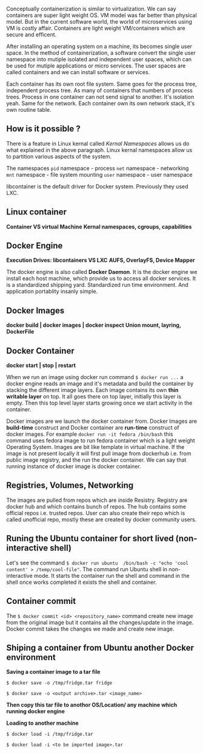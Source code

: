 Conceptually containerization is similar to virtualization. We can say containers are super light weight OS. VM model was far better than physical model. But in the current software world, the world of microservices using VM is costly affair. Containers are light weight
VM/containers which are secure and efficent.

After installing an operating system on a machine, its becomes single user space. In the method of containerization, a software convert the single user namespace into mutiple isolated and independent user spaces, which can be used for mutiple applications or micro services. The user spaces are called containers and we can install software or services. 

Each container has its own root file system. Same goes for the process tree, independent process tree. As many of containers that numbers of process trees. Process in one container can not send signal to another. It's isolation yeah. Same for the network.
Each container own its own network stack, it's own routine table.

## How is it possible ? 
There is a feature in Linux kernal called _Kernal Namespaces_ allows us do what explained in the above paragraph. Linux kernal namespaces allow us to partition various aspects of the system.

The namespaces
`pid` namespace - process
`net` namespace - networking
`mnt` namespace - file system mounting
`user` namespace - user namespace

libcontainer is the default driver for Docker system. Previously they used LXC.


## Linux container 
**Container VS virtual Machine**
**Kernal namespaces, cgroups, capabilities**

## Docker Engine
**Execution Drives: libcontainers VS LXC**
**AUFS, OverlayFS, Device Mapper**

The docker engine is also called **Docker Daemon**. It is the docker engine we install each host machine, which provide us to access all docker services. It is a standardized shipping yard. Standardized run time environment. And application portablity insanly simple.

## Docker Images
**docker build | docker images | docker inspect**
**Union mount, layring, DockerFile**

## Docker Container
**docker start | stop | restart**

When we run an image using docker run command `$ docker run ...` a docker engine reads an image and it's metadata and build the container by stacking the different image layers. Each image contains its own **thin writable layer** on top. It all goes there on top layer, initially this layer is empty. Then this top level layer starts growing once we start activity in the container.

Docker images are we launch the docker container from. Docker Images are **build-time** construct and Docker container are **run-time** construct of docker images. For example `docker run -it fedora /bin/bash` this command uses fedora image to run fedora container which is a light weight Operating System. Images are bit like template in virtual machine. If the image is not present locally it will first pull image from dockerhub i.e. from public image registry, and the run the docker container. We can say that running instance of docker image is docker container.

## Registries, Volumes, Networking
The images are pulled from repos which are inside Resistry. Registry are docker hub and which contains bunch of repos. The hub contains some official repos i.e. trusted repos. User can also create their repo which is called unofficial repo, mostly these are created by docker community users.

## Runing the Ubuntu container for short lived (non-interactive shell)
Let's see the command `$ docker run ubuntu  /bin/bash -c "echo 'cool content' > /temp/cool-file"`. The command run Ubuntu shell in non-interactive mode. It starts the container run the shell and command in the shell once works completed it exists the shell and container.

## Container commit
The `$ docker commit <id> <repository_name>` command create new image from the original image but it contains all the changes/update in the image.
Docker commit takes the changes we made and create new image.

## Shiping a container from Ubuntu another Docker environment
**Saving a container image to a tar file**

`$ docker save -o /tmp/fridge.tar fridge`

`$ docker save -o <output archive>.tar <image_name>` 

**Then copy this tar file to anothor OS/Location/ any machine which running docker engine**

**Loading to another machine**

`$ docker load -i /tmp/fridge.tar`

`$ docker load -i <to be imported image>.tar`

